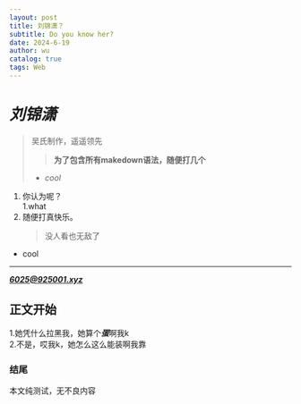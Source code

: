 ```yaml
---
layout: post
title: 刘锦潇？
subtitle: Do you know her?
date: 2024-6-19
author: wu
catalog: true
tags: Web
---
```


# ***刘锦潇***
> 吴氏制作，遥遥领先
> 
>>**为了包含所有makedown语法，随便打几个**
> - *cool*  

1. 你认为呢？  
    1.what
2. 随便打真快乐。  
    >没人看也无敌了  

* cool  
***
***<6025@925001.xyz>***

## 正文开始
1.她凭什么拉黑我，她算个***蛋***啊我k  
2.不是，哎我k，她怎么这么能装啊我靠
### 结尾
本文纯测试，无不良内容
